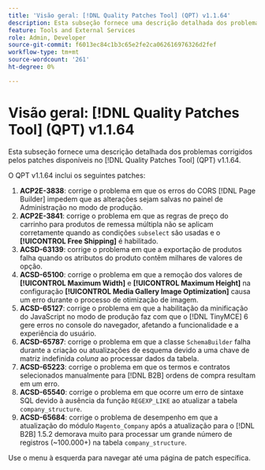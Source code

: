 ```yaml
---
title: 'Visão geral: [!DNL Quality Patches Tool] (QPT) v1.1.64'
description: Esta subseção fornece uma descrição detalhada dos problemas corrigidos pelos patches disponíveis no  [!DNL Quality Patches Tool] (QPT) v1.1.64.
feature: Tools and External Services
role: Admin, Developer
source-git-commit: f6013ec84c1b3c65e2fe2ca062616976326d2fef
workflow-type: tm+mt
source-wordcount: '261'
ht-degree: 0%

---
```


# Visão geral: [!DNL Quality Patches Tool] (QPT) v1.1.64

Esta subseção fornece uma descrição detalhada dos problemas corrigidos pelos patches disponíveis no [!DNL Quality Patches Tool] (QPT) v1.1.64.

O QPT v1.1.64 inclui os seguintes patches:

1. **ACP2E-3838**: corrige o problema em que os erros do CORS [!DNL Page Builder] impedem que as alterações sejam salvas no painel de Administração no modo de produção.
1. **ACP2E-3841**: corrige o problema em que as regras de preço do carrinho para produtos de remessa múltipla não se aplicam corretamente quando as condições `subselect` são usadas e o **[!UICONTROL Free Shipping]** é habilitado.
1. **ACSD-63139**: corrige o problema em que a exportação de produtos falha quando os atributos do produto contêm milhares de valores de opção.
1. **ACSD-65100**: corrige o problema em que a remoção dos valores de **[!UICONTROL Maximum Width]** e **[!UICONTROL Maximum Height]** na configuração **[!UICONTROL Media Gallery Image Optimization]** causa um erro durante o processo de otimização de imagem.
1. **ACSD-65127**: corrige o problema em que a habilitação da minificação do JavaScript no modo de produção faz com que o [!DNL TinyMCE] 6 gere erros no console do navegador, afetando a funcionalidade e a experiência do usuário.
1. **ACSD-65787**: corrige o problema em que a classe `SchemaBuilder` falha durante a criação ou atualizações de esquema devido a uma chave de matriz indefinida *coluna* ao processar dados da tabela.
1. **ACSD-65223**: corrige o problema em que os termos e contratos selecionados manualmente para [!DNL B2B] ordens de compra resultam em um erro.
1. **ACSD-65540**: corrige o problema em que ocorre um erro de sintaxe SQL devido à ausência da função `REGEXP_LIKE` ao atualizar a tabela `company_structure`.
1. **ACSD-65684**: corrige o problema de desempenho em que a atualização do módulo `Magento_Company` após a atualização para o [!DNL B2B] 1.5.2 demorava muito para processar um grande número de registros (~100.000+) na tabela `company_structure`.

Use o menu à esquerda para navegar até uma página de patch específica.
